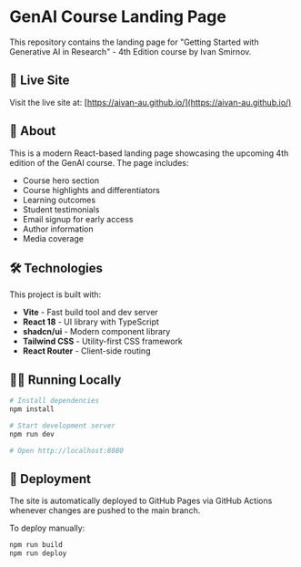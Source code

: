 # GenAI Course Landing Page

This repository contains the landing page for "Getting Started with Generative AI in Research" - 4th Edition course by Ivan Smirnov.

## 🚀 Live Site

Visit the live site at: [https://aivan-au.github.io/](https://aivan-au.github.io/)

## 📖 About

This is a modern React-based landing page showcasing the upcoming 4th edition of the GenAI course. The page includes:
- Course hero section
- Course highlights and differentiators  
- Learning outcomes
- Student testimonials
- Email signup for early access
- Author information
- Media coverage

## 🛠️ Technologies

This project is built with:

- **Vite** - Fast build tool and dev server
- **React 18** - UI library with TypeScript
- **shadcn/ui** - Modern component library
- **Tailwind CSS** - Utility-first CSS framework
- **React Router** - Client-side routing

## 🏃‍♂️ Running Locally

```bash
# Install dependencies
npm install

# Start development server
npm run dev

# Open http://localhost:8080
```

## 🚀 Deployment

The site is automatically deployed to GitHub Pages via GitHub Actions whenever changes are pushed to the main branch.

To deploy manually:
```bash
npm run build
npm run deploy
```
